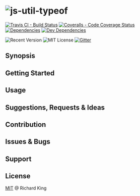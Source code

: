 # ![js-util-typeof](logo/js-util-typeof-logo.png)

[![Travis CI - Build Status](https://travis-ci.org/richrdkng/js-util-typeof.svg?branch=master)](https://travis-ci.org/richrdkng/js-util-typeof)
[![Coveralls - Code Coverage Status](https://coveralls.io/repos/github/richrdkng/js-util-typeof/badge.svg?branch=master)](https://coveralls.io/github/richrdkng/js-util-typeof?branch=master)
[![Dependencies](https://david-dm.org/richrdkng/js-util-typeof.svg)](https://david-dm.org/richrdkng/js-util-typeof)
[![Dev Dependencies](https://david-dm.org/richrdkng/js-util-typeof/dev-status.svg)](https://david-dm.org/richrdkng/js-util-typeof#info=devDependencies)

![Recent Version](https://img.shields.io/github/tag/richrdkng/js-util-tyepof.svg?maxAge=2592000)
![MIT License](http://img.shields.io/:license-MIT-green.svg)
[![Gitter](https://badges.gitter.im/richrdkng/js-util-typeof.svg)](https://gitter.im/richrdkng/js-util-typeof?utm_source=badge&utm_medium=badge&utm_campaign=pr-badge)

## Synopsis

## Getting Started

## Usage

## Suggestions, Requests & Ideas

## Contribution

## Issues & Bugs

## Support

## License

[MIT](//opensource.org/licenses/MIT) @ Richard King
